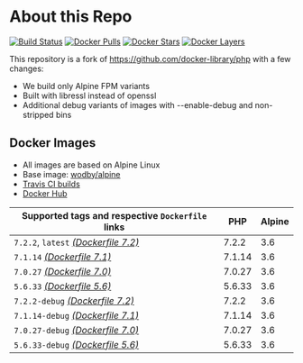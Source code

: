 # About this Repo

[![Build Status](https://travis-ci.org/wodby/base-php.svg?branch=master)](https://travis-ci.org/wodby/base-php)
[![Docker Pulls](https://img.shields.io/docker/pulls/wodby/base-php.svg)](https://hub.docker.com/r/wodby/base-php)
[![Docker Stars](https://img.shields.io/docker/stars/wodby/base-php.svg)](https://hub.docker.com/r/wodby/base-php)
[![Docker Layers](https://images.microbadger.com/badges/image/wodby/base-php.svg)](https://microbadger.com/images/wodby/base-php)

This repository is a fork of https://github.com/docker-library/php with a few changes:

* We build only Alpine FPM variants
* Built with libressl instead of openssl
* Additional debug variants of images with --enable-debug and non-stripped bins

## Docker Images

* All images are based on Alpine Linux
* Base image: [wodby/alpine](https://github.com/wodby/alpine)
* [Travis CI builds](https://travis-ci.org/wodby/base-php) 
* [Docker Hub](https://hub.docker.com/r/wodby/base-php)

[_(Dockerfile 7.2)_]: https://github.com/wodby/base-php/tree/master/7.2/alpine3.6/fpm/Dockerfile.wodby
[_(Dockerfile 7.1)_]: https://github.com/wodby/base-php/tree/master/7.1/alpine3.6/fpm/Dockerfile.wodby
[_(Dockerfile 7.0)_]: https://github.com/wodby/base-php/tree/master/7.0/alpine3.6/fpm/Dockerfile.wodby
[_(Dockerfile 5.6)_]: https://github.com/wodby/base-php/tree/master/5.6/alpine3.6/fpm/Dockerfile.wodby

| Supported tags and respective `Dockerfile` links | PHP    | Alpine |
| ------------------------------------------------ | ------ | ------ |
| `7.2.2`, `latest` [_(Dockerfile 7.2)_]           | 7.2.2  | 3.6    |
| `7.1.14` [_(Dockerfile 7.1)_]                    | 7.1.14 | 3.6    |
| `7.0.27` [_(Dockerfile 7.0)_]                    | 7.0.27 | 3.6    |
| `5.6.33` [_(Dockerfile 5.6)_]                    | 5.6.33 | 3.6    |
| `7.2.2-debug` [_(Dockerfile 7.2)_]               | 7.2.2  | 3.6    |
| `7.1.14-debug` [_(Dockerfile 7.1)_]              | 7.1.14 | 3.6    |
| `7.0.27-debug` [_(Dockerfile 7.0)_]              | 7.0.27 | 3.6    |
| `5.6.33-debug` [_(Dockerfile 5.6)_]              | 5.6.33 | 3.6    |
